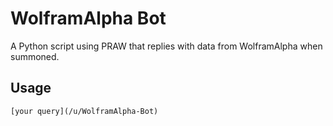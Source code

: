 # WolframAlpha Bot
A Python script using PRAW that replies with data from WolframAlpha when summoned.

## Usage
	[your query](/u/WolframAlpha-Bot)

